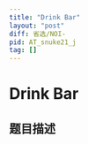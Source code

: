 ```yaml
---
title: "Drink Bar"
layout: "post"
diff: 省选/NOI-
pid: AT_snuke21_j
tag: []
---
```


# Drink Bar

## 题目描述

[problemUrl]: https://atcoder.jp/contests/snuke21/tasks/snuke21_j



